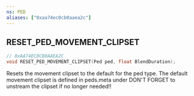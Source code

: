 ```yaml
---
ns: PED
aliases: ["0xaa74ec0cb0aaea2c"]
---
```

## RESET_PED_MOVEMENT_CLIPSET

```c
// 0xAA74EC0CB0AAEA2C
void RESET_PED_MOVEMENT_CLIPSET(Ped ped, float BlendDuration);
```

Resets the movement clipset to the default for the ped type. The default movement clipset is defined in peds.meta under <MovementClipSet> DON'T FORGET to unstream the clipset if no longer needed!!

